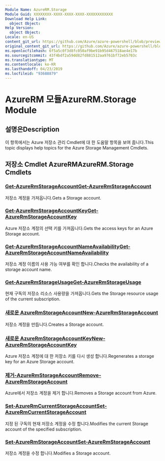 ```yaml
---
Module Name: AzureRM.Storage
Module Guid: XXXXXXXX-XXXX-XXXX-XXXX-XXXXXXXXXXXX
Download Help Link:
  object Object: 
Help Version:
  object Object: 
Locale: en-US
content_git_url: https://github.com/Azure/azure-powershell/blob/preview/src/ResourceManager/Storage/Stack/Commands.Management.Storage/help/AzureRM.Storage.md
original_content_git_url: https://github.com/Azure/azure-powershell/blob/preview/src/ResourceManager/Storage/Stack/Commands.Management.Storage/help/AzureRM.Storage.md
ms.openlocfilehash: 6f5a5c0f3d8fc050af9be91b95d467518ae4e17b
ms.sourcegitcommit: 43f4bdf2a59dd82fd881512aa9761bf72eb5703c
ms.translationtype: MT
ms.contentlocale: ko-KR
ms.lasthandoff: 04/23/2019
ms.locfileid: "93688879"
---
```

# <span data-ttu-id="2d02a-101">AzureRM 모듈</span><span class="sxs-lookup"><span data-stu-id="2d02a-101">AzureRM.Storage Module</span></span>
## <span data-ttu-id="2d02a-102">설명은</span><span class="sxs-lookup"><span data-stu-id="2d02a-102">Description</span></span>
<span data-ttu-id="2d02a-103">이 항목에서는 Azure 저장소 관리 Cmdlet에 대 한 도움말 항목을 보여 줍니다.</span><span class="sxs-lookup"><span data-stu-id="2d02a-103">This topic displays help topics for the Azure Storage Management Cmdlets.</span></span>

## <span data-ttu-id="2d02a-104">저장소 Cmdlet AzureRM</span><span class="sxs-lookup"><span data-stu-id="2d02a-104">AzureRM.Storage Cmdlets</span></span>
### [<span data-ttu-id="2d02a-105">Get-AzureRmStorageAccount</span><span class="sxs-lookup"><span data-stu-id="2d02a-105">Get-AzureRmStorageAccount</span></span>](Get-AzureRmStorageAccount.md)
<span data-ttu-id="2d02a-106">저장소 계정을 가져옵니다.</span><span class="sxs-lookup"><span data-stu-id="2d02a-106">Gets a Storage account.</span></span>

### [<span data-ttu-id="2d02a-107">Get-AzureRmStorageAccountKey</span><span class="sxs-lookup"><span data-stu-id="2d02a-107">Get-AzureRmStorageAccountKey</span></span>](Get-AzureRmStorageAccountKey.md)
<span data-ttu-id="2d02a-108">Azure 저장소 계정의 선택 키를 가져옵니다.</span><span class="sxs-lookup"><span data-stu-id="2d02a-108">Gets the access keys for an Azure Storage account.</span></span>

### [<span data-ttu-id="2d02a-109">Get-AzureRmStorageAccountNameAvailability</span><span class="sxs-lookup"><span data-stu-id="2d02a-109">Get-AzureRmStorageAccountNameAvailability</span></span>](Get-AzureRmStorageAccountNameAvailability.md)
<span data-ttu-id="2d02a-110">저장소 계정 이름의 사용 가능 여부를 확인 합니다.</span><span class="sxs-lookup"><span data-stu-id="2d02a-110">Checks the availability of a storage account name.</span></span>

### [<span data-ttu-id="2d02a-111">Get-AzureRmStorageUsage</span><span class="sxs-lookup"><span data-stu-id="2d02a-111">Get-AzureRmStorageUsage</span></span>](Get-AzureRmStorageUsage.md)
<span data-ttu-id="2d02a-112">현재 구독의 저장소 리소스 사용량을 가져옵니다.</span><span class="sxs-lookup"><span data-stu-id="2d02a-112">Gets the Storage resource usage of the current subscription.</span></span>

### [<span data-ttu-id="2d02a-113">새로운 AzureRmStorageAccount</span><span class="sxs-lookup"><span data-stu-id="2d02a-113">New-AzureRmStorageAccount</span></span>](New-AzureRmStorageAccount.md)
<span data-ttu-id="2d02a-114">저장소 계정을 만듭니다.</span><span class="sxs-lookup"><span data-stu-id="2d02a-114">Creates a Storage account.</span></span>

### [<span data-ttu-id="2d02a-115">새로운 AzureRmStorageAccountKey</span><span class="sxs-lookup"><span data-stu-id="2d02a-115">New-AzureRmStorageAccountKey</span></span>](New-AzureRmStorageAccountKey.md)
<span data-ttu-id="2d02a-116">Azure 저장소 계정에 대 한 저장소 키를 다시 생성 합니다.</span><span class="sxs-lookup"><span data-stu-id="2d02a-116">Regenerates a storage key for an Azure Storage account.</span></span>

### [<span data-ttu-id="2d02a-117">제거-AzureRmStorageAccount</span><span class="sxs-lookup"><span data-stu-id="2d02a-117">Remove-AzureRmStorageAccount</span></span>](Remove-AzureRmStorageAccount.md)
<span data-ttu-id="2d02a-118">Azure에서 저장소 계정을 제거 합니다.</span><span class="sxs-lookup"><span data-stu-id="2d02a-118">Removes a Storage account from Azure.</span></span>

### [<span data-ttu-id="2d02a-119">Set-AzureRmCurrentStorageAccount</span><span class="sxs-lookup"><span data-stu-id="2d02a-119">Set-AzureRmCurrentStorageAccount</span></span>](Set-AzureRmCurrentStorageAccount.md)
<span data-ttu-id="2d02a-120">지정 된 구독의 현재 저장소 계정을 수정 합니다.</span><span class="sxs-lookup"><span data-stu-id="2d02a-120">Modifies the current Storage account of the specified subscription.</span></span>

### [<span data-ttu-id="2d02a-121">Set-AzureRmStorageAccount</span><span class="sxs-lookup"><span data-stu-id="2d02a-121">Set-AzureRmStorageAccount</span></span>](Set-AzureRmStorageAccount.md)
<span data-ttu-id="2d02a-122">저장소 계정을 수정 합니다.</span><span class="sxs-lookup"><span data-stu-id="2d02a-122">Modifies a Storage account.</span></span>

